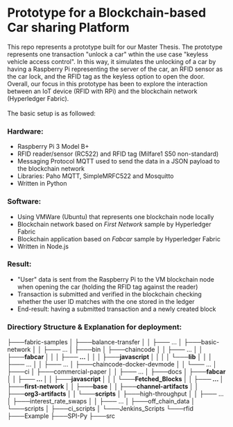 # Prototype for a Blockchain-based Car sharing Platform
This repo represents a prototype built for our Master Thesis. The prototype represents one transaction "unlock a car" wthin the use case "keyless vehicle access control". In this way, it simulates the unlocking of a car by having a Raspberry Pi representing the server of the car, an RFID sensor as the car lock, and the RFID tag as the keyless option to open the door. Overall, our focus in this prototype has been to explore the interaction between an IoT device (RFID with RPi) and the blockchain network (Hyperledger Fabric).
</br></br>The basic setup is as followed:

### Hardware:
* Raspberry Pi 3 Model B+
* RFID reader/sensor (RC522) and RFID tag (Milfare1 S50 non-standard)
* Messaging Protocol MQTT used to send the data in a JSON payload to the blockchain network
* Libraries: Paho MQTT, SimpleMRFC522 and Mosquitto
* Written in Python

### Software:
* Using VMWare (Ubuntu) that represents one blockchain node locally
* Blockchain network based on _First Network_ sample by Hyperledger Fabric
* Blockchain application based on _Fabcar_ sample by Hyperledger Fabric
* Written in Node.js

### Result:
* "User" data is sent from the Raspberry Pi to the VM blockchain node when opening the car (holding the RFID tag against the reader)
* Transaction is submitted and verified in the blockchain checking whether the user ID matches with the one stored in the ledger
* End-result: having a submitted transaction and a newly created block

### Directiory Structure & Explanation for deployment:
├───fabric-samples
│   ├───balance-transfer
│   │   ├─── ...
│   ├───basic-network
│   │   ├─── ...
│   ├───bin
│   ├───chaincode
│   │   ├─── ...
│   │   **├───fabcar
│   │   │   ├─── ...
│   │   │   ├───javascript
│   │   │   │   └───lib**
│   │   │   ├─── ...
│   │   ├─── ...
│   ├───chaincode-docker-devmode
│   │   └─── ...
│   ├───ci
│   ├───commercial-paper
│   │   ├─── ...
│   ├───docs
│   **├───fabcar
│   │   ├─── ...
│   │   ├───javascript
│   │   │   └───Fetched_Blocks
│   │   ├─── ...
│   ├───first-network
│   │   ├───base
│   │   ├───channel-artifacts
│   │   ├───org3-artifacts
│   │   └───scripts**
│   ├───high-throughput
│   │   ├─── ...
│   ├───interest_rate_swaps
│   │   ├─── ...
│   ├───off_chain_data
│   └───scripts
│       ├───ci_scripts
│       └───Jenkins_Scripts
└───rfid
    ├───Example
    ├───SPI-Py
    ├───src
